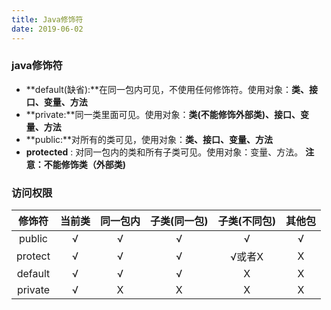 ```yaml
---
title: Java修饰符
date: 2019-06-02
---
```

### java修饰符

- **default(缺省):**在同一包内可见，不使用任何修饰符。使用对象：**类、接口、变量、方法**
- **private:**同一类里面可见。使用对象：**类(不能修饰外部类)、接口、变量、方法**
- **public:**对所有的类可见，使用对象：**类、接口、变量、方法**
- **protected** : 对同一包内的类和所有子类可见。使用对象：变量、方法。 **注意：不能修饰类（外部类)**

### 访问权限

| 修饰符  | 当前类 | 同一包内 | 子类(同一包) | 子类(不同包) | 其他包 |
| :-----: | :----: | :------: | :----------: | :----------: | :----: |
| public  |   √    |    √     |      √       |      √       |   √    |
| protect |   √    |    √     |      √       |    √或者X    |   X    |
| default |   √    |    √     |      √       |      X       |   X    |
| private |   √    |    X     |      X       |      X       |   X    |

